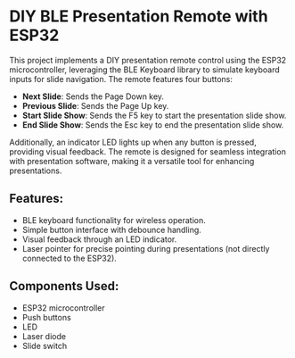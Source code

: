 # DIY BLE Presentation Remote with ESP32

This project implements a DIY presentation remote control using the ESP32 microcontroller, leveraging the BLE Keyboard library to simulate keyboard inputs for slide navigation. The remote features four buttons:

- **Next Slide**: Sends the Page Down key.
- **Previous Slide**: Sends the Page Up key.
- **Start Slide Show**: Sends the F5 key to start the presentation slide show.
- **End Slide Show**: Sends the Esc key to end the presentation slide show.

Additionally, an indicator LED lights up when any button is pressed, providing visual feedback. The remote is designed for seamless integration with presentation software, making it a versatile tool for enhancing presentations.

## Features:
- BLE keyboard functionality for wireless operation.
- Simple button interface with debounce handling.
- Visual feedback through an LED indicator.
- Laser pointer for precise pointing during presentations (not directly connected to the ESP32).

## Components Used:
- ESP32 microcontroller
- Push buttons
- LED
- Laser diode
- Slide switch

